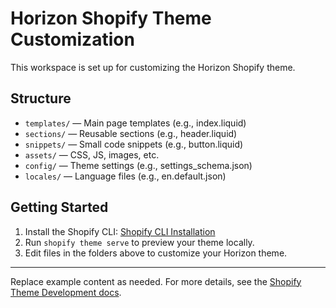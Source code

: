 # Horizon Shopify Theme Customization

This workspace is set up for customizing the Horizon Shopify theme.

## Structure

- `templates/` — Main page templates (e.g., index.liquid)
- `sections/` — Reusable sections (e.g., header.liquid)
- `snippets/` — Small code snippets (e.g., button.liquid)
- `assets/` — CSS, JS, images, etc.
- `config/` — Theme settings (e.g., settings_schema.json)
- `locales/` — Language files (e.g., en.default.json)

## Getting Started

1. Install the Shopify CLI: [Shopify CLI Installation](https://shopify.dev/docs/themes/tools/cli/installation)
2. Run `shopify theme serve` to preview your theme locally.
3. Edit files in the folders above to customize your Horizon theme.

---

Replace example content as needed. For more details, see the [Shopify Theme Development docs](https://shopify.dev/docs/themes).
